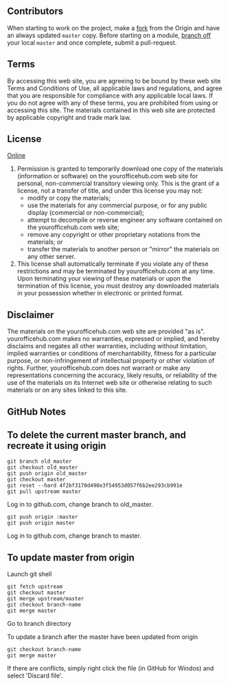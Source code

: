 ## Contributors

When starting to work on the project, make a [fork](https://help.github.com/articles/fork-a-repo/) from the Origin and have an always updated `master` copy. Before starting on a module, [branch off](https://help.github.com/articles/creating-and-deleting-branches-within-your-repository/) your local `master` and once complete, submit a pull-request.

## Terms

By accessing this web site, you are agreeing to be bound by these web site Terms and Conditions of Use, all applicable laws and regulations, and agree that you are responsible for compliance with any applicable local laws. If you do not agree with any of these terms, you are prohibited from using or accessing this site. The materials contained in this web site are protected by applicable copyright and trade mark law.

## License

[Online](https://www.yourofficehub.com/assets/legal/TermsOfService.html)

1. Permission is granted to temporarily download one copy of the materials (information or software) on the yourofficehub.com web site for personal, non-commercial transitory viewing only. This is the grant of a license, not a transfer of title, and under this license you may not:
	* modify or copy the materials;
	* use the materials for any commercial purpose, or for any public display (commercial or non-commercial);
	* attempt to decompile or reverse engineer any software contained on the yourofficehub.com web site;
	* remove any copyright or other proprietary notations from the materials; or
	* transfer the materials to another person or "mirror" the materials on any other server.
2. This license shall automatically terminate if you violate any of these restrictions and may be terminated by yourofficehub.com at any time. Upon terminating your viewing of these materials or upon the termination of this license, you must destroy any downloaded materials in your possession whether in electronic or printed format.

## Disclaimer

The materials on the yourofficehub.com web site are provided "as is". yourofficehub.com makes no warranties, expressed or implied, and hereby disclaims and negates all other warranties, including without limitation, implied warranties or conditions of merchantability, fitness for a particular purpose, or non-infringement of intellectual property or other violation of rights. Further, yourofficehub.com does not warrant or make any representations concerning the accuracy, likely results, or reliability of the use of the materials on its Internet web site or otherwise relating to such materials or on any sites linked to this site.

## GitHub Notes

To delete the current master branch, and recreate it using origin
----------------------
```git
git branch old_master
git checkout old_master
git push origin old_master
git checkout master
git reset --hard 4f2bf3170d498e3f54953d057f6b2ee293cb991e
git pull upstream master
```

Log in to github.com, change branch to old_master.

```git
git push origin :master
git push origin master
```

Log in to github.com, change branch to master.

To update master from origin
---------------------

Launch git shell

```git
git fetch upstream
git checkout master
git merge upstream/master
git checkout branch-name
git merge master
```


Go to branch directory

To update a branch after the master have been updated from origin

```git
git checkout branch-name
git merge master
```

If there are conflicts, simply right click the file (in GitHub for Windos) and select 'Discard file'.
